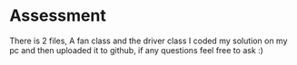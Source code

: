 # Assessment
There is 2 files, A fan class and the driver class
I coded my solution on my pc and then uploaded it to github, if any questions feel free to ask :)

